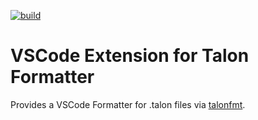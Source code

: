 [![build](https://github.com/wenkokke/talonfmt-vscode/actions/workflows/build.yml/badge.svg)](https://github.com/wenkokke/talonfmt-vscode/actions/workflows/build.yml)

# VSCode Extension for Talon Formatter

Provides a VSCode Formatter for .talon files via [talonfmt](https://github.com/wenkokke/talonfmt#readme).
